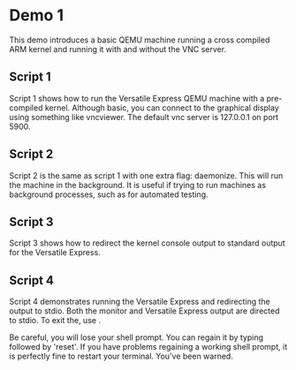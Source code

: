 # Demo 1

This demo introduces a basic QEMU machine running a cross compiled ARM kernel
and running it with and without the VNC server.

## Script 1

Script 1 shows how to run the Versatile Express QEMU machine with a
pre-compiled kernel.  Although basic, you can connect to the graphical display
using something like vncviewer.  The default vnc server is 127.0.0.1 on port
5900.

## Script 2

Script 2 is the same as script 1 with one extra flag: daemonize.  This will run
the machine in the background.  It is useful if trying to run machines as
background processes, such as for automated testing.

## Script 3

Script 3 shows how to redirect the kernel console output to standard output for
the Versatile Express.

## Script 4

Script 4 demonstrates running the Versatile Express and redirecting the output
to stdio.  Both the monitor and Versatile Express output are directed to stdio.
To exit the, use <C-x>.

Be careful, you will lose your shell prompt.  You can regain it by typing <C-c>
followed by 'reset'.  If you have problems regaining a working shell prompt, it
is perfectly fine to restart your terminal.  You've been warned.
